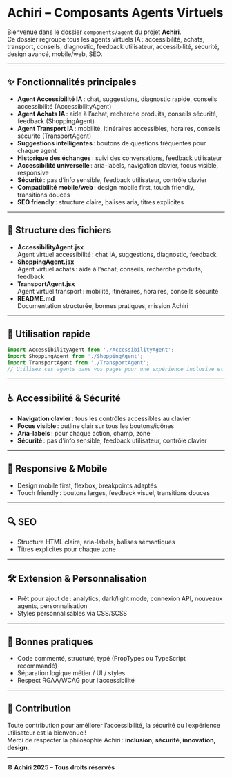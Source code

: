 # Achiri – Composants Agents Virtuels

Bienvenue dans le dossier `components/agent` du projet **Achiri**.  
Ce dossier regroupe tous les agents virtuels IA : accessibilité, achats, transport, conseils, diagnostic, feedback utilisateur, accessibilité, sécurité, design avancé, mobile/web, SEO.

---

## ✨ Fonctionnalités principales

- **Agent Accessibilité IA** : chat, suggestions, diagnostic rapide, conseils accessibilité (AccessibilityAgent)
- **Agent Achats IA** : aide à l’achat, recherche produits, conseils sécurité, feedback (ShoppingAgent)
- **Agent Transport IA** : mobilité, itinéraires accessibles, horaires, conseils sécurité (TransportAgent)
- **Suggestions intelligentes** : boutons de questions fréquentes pour chaque agent
- **Historique des échanges** : suivi des conversations, feedback utilisateur
- **Accessibilité universelle** : aria-labels, navigation clavier, focus visible, responsive
- **Sécurité** : pas d’info sensible, feedback utilisateur, contrôle clavier
- **Compatibilité mobile/web** : design mobile first, touch friendly, transitions douces
- **SEO friendly** : structure claire, balises aria, titres explicites

---

## 📁 Structure des fichiers

- **AccessibilityAgent.jsx**  
  Agent virtuel accessibilité : chat IA, suggestions, diagnostic, feedback
- **ShoppingAgent.jsx**  
  Agent virtuel achats : aide à l’achat, conseils, recherche produits, feedback
- **TransportAgent.jsx**  
  Agent virtuel transport : mobilité, itinéraires, horaires, conseils sécurité
- **README.md**  
  Documentation structurée, bonnes pratiques, mission Achiri

---

## 🚀 Utilisation rapide

```jsx
import AccessibilityAgent from './AccessibilityAgent';
import ShoppingAgent from './ShoppingAgent';
import TransportAgent from './TransportAgent';
// Utilisez ces agents dans vos pages pour une expérience inclusive et moderne.
```

---

## ♿ Accessibilité & Sécurité

- **Navigation clavier** : tous les contrôles accessibles au clavier
- **Focus visible** : outline clair sur tous les boutons/icônes
- **Aria-labels** : pour chaque action, champ, zone
- **Sécurité** : pas d’info sensible, feedback utilisateur, contrôle clavier

---

## 📱 Responsive & Mobile

- Design mobile first, flexbox, breakpoints adaptés
- Touch friendly : boutons larges, feedback visuel, transitions douces

---

## 🔍 SEO

- Structure HTML claire, aria-labels, balises sémantiques
- Titres explicites pour chaque zone

---

## 🛠️ Extension & Personnalisation

- Prêt pour ajout de : analytics, dark/light mode, connexion API, nouveaux agents, personnalisation
- Styles personnalisables via CSS/SCSS

---

## 📝 Bonnes pratiques

- Code commenté, structuré, typé (PropTypes ou TypeScript recommandé)
- Séparation logique métier / UI / styles
- Respect RGAA/WCAG pour l’accessibilité

---

## 🤝 Contribution

Toute contribution pour améliorer l’accessibilité, la sécurité ou l’expérience utilisateur est la bienvenue !  
Merci de respecter la philosophie Achiri : **inclusion, sécurité, innovation, design**.

---

**© Achiri 2025 – Tous droits réservés**
